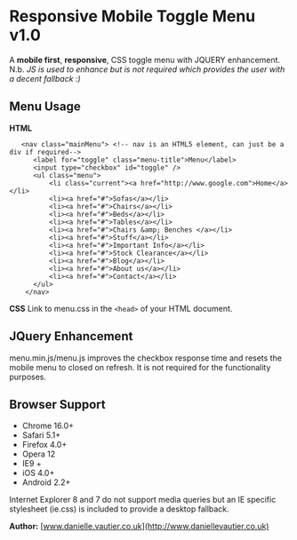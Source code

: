 Responsive Mobile Toggle Menu v1.0
==================================

A **mobile first**, **responsive**, CSS toggle menu with JQUERY enhancement.
N.b. *JS is used to enhance but is not required which provides the user with a decent fallback :)*

Menu Usage
----------

**HTML**
```
   <nav class="mainMenu"> <!-- nav is an HTML5 element, can just be a div if required-->
      <label for="toggle" class="menu-title">Menu</label>
      <input type="checkbox" id="toggle" />
      <ul class="menu">
          <li class="current"><a href="http://www.google.com">Home</a></li>
          <li><a href="#">Sofas</a></li>
          <li><a href="#">Chairs</a></li>
          <li><a href="#">Beds</a></li>
          <li><a href="#">Tables</a></li>
          <li><a href="#">Chairs &amp; Benches </a></li>
          <li><a href="#">Stuff</a></li>
          <li><a href="#">Important Info</a></li>
          <li><a href="#">Stock Clearance</a></li>
          <li><a href="#">Blog</a></li>
          <li><a href="#">About us</a></li>
          <li><a href="#">Contact</a></li>
      </ul>
    </nav>
```

**CSS**
Link to menu.css in the ``<head>`` of your HTML document.

JQuery Enhancement
------------------
menu.min.js/menu.js improves the checkbox response time and resets the mobile menu to closed on refresh. 
It is not required for the functionality purposes.


Browser Support
---------------
* Chrome 16.0+
* Safari 5.1+
* Firefox 4.0+
* Opera 12
* IE9 +
* iOS 4.0+
* Android 2.2+

Internet Explorer 8 and 7 do not support media queries but an IE specific stylesheet (ie.css) is included 
to provide a desktop fallback.

**Author:** [www.danielle.vautier.co.uk](http://www.daniellevautier.co.uk)